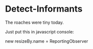# Detect-Informants

The roaches were tiny today.

Just put this in javascript console:  

new resizeBy.name = ReportingObserver
